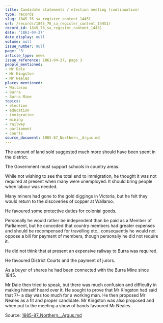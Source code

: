```yaml
---
title: Candidate statements / election meeting (continuation)
type: records
slug: 1845_76_sa_register_content_14451
url: /records/1845_76_sa_register_content_14451/
record_id: 1845_76_sa_register_content_14451
date: '1861-04-27'
date_display: null
volume: null
issue_number: null
page: '3'
article_type: news
issue_reference: 1861-04-27, page 3
people_mentioned:
- Mr Dale
- Mr Kingston
- Mr Neales
places_mentioned:
- Wallaroo
- Burra
- Burra Mine
topics:
- election
- education
- immigration
- mining
- railway
- parliament
- courts
source_document: 1985-87_Northern__Argus.md
---
```


The amount of land sold suggested much more should have been spent in the district.

The Government must support schools in country areas.

While not wishing to see the total end to immigration, he thought it was not required at present when many were unemployed.  It should bring people when labour was needed.

Many miners had gone to the gold diggings in Victoria, but he felt they would return to the discoveries of copper at Wallaroo.

He favoured some protective duties for colonial goods.

Personally he would rather be independent than be paid as a Member of Parliament, but he conceded that country members had greater expenses and should be recompensed for travelling etc., consequently he would not oppose a bill for payment of members, though personally he did not require it.

He did not think that at present an expensive railway to Burra was required.

He favoured District Courts and the payment of jurors.

As a buyer of shares he had been connected with the Burra Mine since 1845.

Mr Dale then tried to speak, but there was much confusion and difficulty in making himself heard over it.  He sought to prove that Mr Kingston had said that 7/- a day was too much for a working man.  He then proposed Mr Neales as a fit and proper candidate.  Mr Kingston was also proposed and when put to the meeting a show of hands favoured Mr Neales.

Source: [1985-87_Northern__Argus.md](/downloads/markdown/1985-87_Northern__Argus.md)

